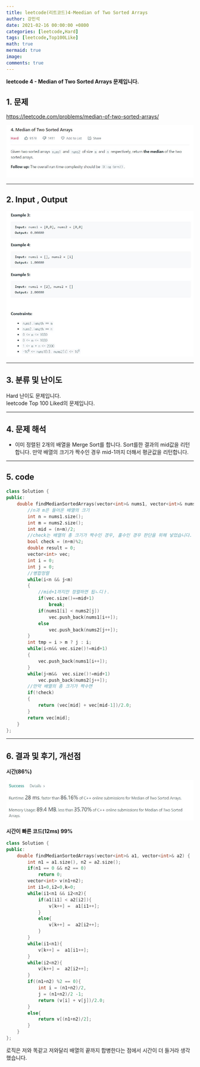 ```yaml
---
title: leetcode(리트코드)4-Meedian of Two Sorted Arrays
author: 강민석
date: 2021-02-16 00:00:00 +0800
categories: [leetcode,Hard]
tags: [leetcode,Top100Like]
math: true
mermaid: true
image: 
comments: true
---
```


**leetcode 4 - Median of Two Sorted Arrays 문제입니다.**

## 1. 문제
<https://leetcode.com/problems/median-of-two-sorted-arrays/>  

![](/assets/img/sample/leetcode/4/Problem.JPG)

-----  

## 2. Input , Output

![](/assets/img/sample/leetcode/4/input.JPG)  

-----  

## 3. 분류 및 난이도

Hard 난이도 문제입니다.  
leetcode Top 100 Liked의 문제입니다.  


-----  

## 4. 문제 해석

- 이미 정렬된 2개의 배열을 Merge Sort를 합니다. Sort를한 결과의 mid값을 리턴합니다. 만약 배열의 크기가 짝수인 경우 mid-1까지 더해서 평균값을 리턴합니다.  


-----  

## 5. code

```c++
class Solution {
public:
    double findMedianSortedArrays(vector<int>& nums1, vector<int>& nums2) {
        //n과 m은 들어온 배열의 크기
        int n = nums1.size();
        int m = nums2.size();
        int mid = (n+m)/2;
        //check는 배열의 총 크기가 짝수인 경우, 홀수인 경우 판단을 위해 넣었습니다.
        bool check = (n+m)%2;
        double result = 0;
        vector<int> vec;
        int i = 0;
        int j = 0;
        //병합정렬
        while(i<n && j<m)
        {
            //mid+1까지만 정렬하면 됩ㄴ디ㅏ.
            if(vec.size()==mid+1)
                break;
            if(nums1[i] < nums2[j])
                vec.push_back(nums1[i++]);
            else
                vec.push_back(nums2[j++]);
        }
        int tmp = i > m ? j : i;
        while(i<n&& vec.size()!=mid+1)
        {
            vec.push_back(nums1[i++]);
        }
        while(j<m&&  vec.size()!=mid+1)
            vec.push_back(nums2[j++]);
        //만약 배열의 총 크기가 짝수면
        if(!check)
        {
            return (vec[mid] + vec[mid-1])/2.0;
        }
        return vec[mid];
    }
};
```


-----

## 6. 결과 및 후기, 개선점

**시간(86%)**  

![](/assets/img/sample/leetcode/4/result.JPG)

**시간이 빠른 코드(12ms) 99%**

```c++
class Solution {
public:
    double findMedianSortedArrays(vector<int>& a1, vector<int>& a2) {
        int n1 = a1.size(), n2 = a2.size();
        if(n1 == 0 && n2 == 0)
            return 0;
        vector<int> v(n1+n2);
        int i1=0,i2=0,k=0;
        while(i1<n1 && i2<n2){
            if(a1[i1] < a2[i2]){
                v[k++] =  a1[i1++];
            }
            else{
                v[k++] =  a2[i2++];
            }
        }
        while(i1<n1){
            v[k++] =  a1[i1++];
        }
        while(i2<n2){
            v[k++] =  a2[i2++];
        }
        if((n1+n2) %2 == 0){
            int i = (n1+n2)/2,
            j = (n1+n2)/2 -1;
            return (v[i] + v[j])/2.0;
        }
        else{
            return v[(n1+n2)/2];
        }
    }
};
```

로직은 저와 똑같고 저와달리 배열의 끝까지 합병한다는 점에서 시간이 더 들거라 생각했습니다.  



